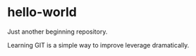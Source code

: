 # hello-world
Just another beginning repository.

Learning GIT is a simple way to improve leverage dramatically.
